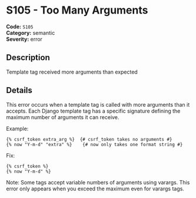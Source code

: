 # S105 - Too Many Arguments

<!-- This file is automatically generated from diagnostics.toml -->
<!-- Do not edit manually. To update this rule, edit the TOML file instead. -->

**Code:** `S105`  
**Category:** semantic  
**Severity:** error  

## Description

Template tag received more arguments than expected

## Details

This error occurs when a template tag is called with more arguments than it accepts.
Each Django template tag has a specific signature defining the maximum number of
arguments it can receive.

Example:
```django
{% csrf_token extra_arg %}  {# csrf_token takes no arguments #}
{% now "Y-m-d" "extra" %}    {# now only takes one format string #}
```

Fix:
```django
{% csrf_token %}
{% now "Y-m-d" %}
```

Note: Some tags accept variable numbers of arguments using varargs. This error
only appears when you exceed the maximum even for varargs tags.
